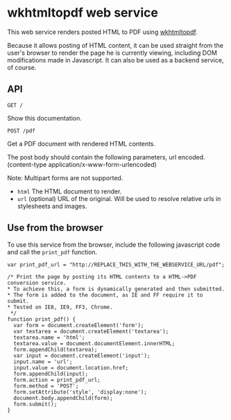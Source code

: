 wkhtmltopdf web service
=======================

This web service renders posted HTML to PDF using [wkhtmltopdf](http://code.google.com/p/wkhtmltopdf/).

Because it allows posting of HTML content, it can be used straight from the user's browser 
to render the page he is currently viewing, including DOM modifications made in Javascript.
It can also be used as a backend service, of course.

API
---

    GET /

Show this documentation.

    POST /pdf
 
Get a PDF document with rendered HTML contents.

The post body should contain the following parameters, url encoded.
(content-type application/x-www-form-urlencoded)

Note: Multipart forms are not supported.

* `html` The HTML document to render.
* `url` (optional) URL of the original. Will be used to resolve relative urls in stylesheets and images.

Use from the browser
--------------------

To use this service from the browser, include the following javascript code
and call the `print_pdf` function.

    var print_pdf_url = "http://REPLACE_THIS_WITH_THE_WEBSERVICE_URL/pdf";

    /* Print the page by posting its HTML contents to a HTML->PDF conversion service.
    * To achieve this, a form is dynamically generated and then submitted.
    * The form is added to the document, as IE and FF require it to submit.
    * Tested on IE8, IE9, FF3, Chrome.
     */
    function print_pdf() {
      var form = document.createElement('form');
      var textarea = document.createElement('textarea');
      textarea.name = 'html';
      textarea.value = document.documentElement.innerHTML;
      form.appendChild(textarea);
      var input = document.createElement('input');
      input.name = 'url';
      input.value = document.location.href;
      form.appendChild(input);
      form.action = print_pdf_url;
      form.method = 'POST';
      form.setAttribute('style', 'display:none');
      document.body.appendChild(form);
      form.submit();
    }
